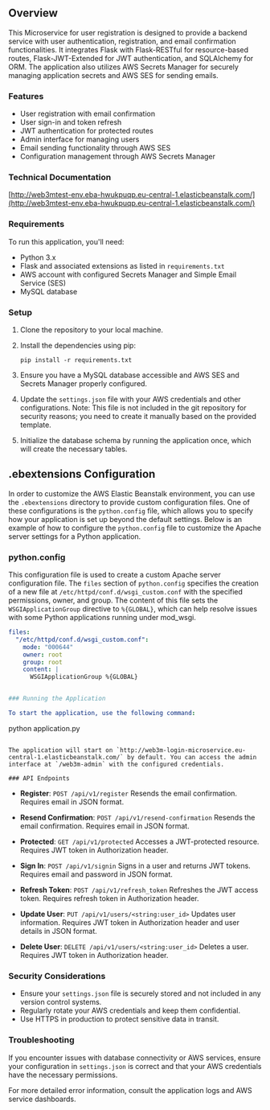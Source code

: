 
## Overview

This Microservice for user registration is designed to provide a backend service with user authentication, registration, and email confirmation functionalities. It integrates Flask with Flask-RESTful for resource-based routes, Flask-JWT-Extended for JWT authentication, and SQLAlchemy for ORM. The application also utilizes AWS Secrets Manager for securely managing application secrets and AWS SES for sending emails.

### Features

- User registration with email confirmation
- User sign-in and token refresh
- JWT authentication for protected routes
- Admin interface for managing users
- Email sending functionality through AWS SES
- Configuration management through AWS Secrets Manager

### Technical Documentation
[http://web3mtest-env.eba-hwukpuqp.eu-central-1.elasticbeanstalk.com/](http://web3mtest-env.eba-hwukpuqp.eu-central-1.elasticbeanstalk.com/)

### Requirements

To run this application, you'll need:

- Python 3.x
- Flask and associated extensions as listed in `requirements.txt`
- AWS account with configured Secrets Manager and Simple Email Service (SES)
- MySQL database

### Setup

1. Clone the repository to your local machine.
2. Install the dependencies using pip:

   ```
   pip install -r requirements.txt
   ```

3. Ensure you have a MySQL database accessible and AWS SES and Secrets Manager properly configured.
4. Update the `settings.json` file with your AWS credentials and other configurations. Note: This file is not included in the git repository for security reasons; you need to create it manually based on the provided template.
5. Initialize the database schema by running the application once, which will create the necessary tables.

## .ebextensions Configuration

In order to customize the AWS Elastic Beanstalk environment, you can use the `.ebextensions` directory to provide custom configuration files. One of these configurations is the `python.config` file, which allows you to specify how your application is set up beyond the default settings. Below is an example of how to configure the `python.config` file to customize the Apache server settings for a Python application.

### python.config

This configuration file is used to create a custom Apache server configuration file. The `files` section of `python.config` specifies the creation of a new file at `/etc/httpd/conf.d/wsgi_custom.conf` with the specified permissions, owner, and group. The content of this file sets the `WSGIApplicationGroup` directive to `%{GLOBAL}`, which can help resolve issues with some Python applications running under mod_wsgi.

```yaml
files:
  "/etc/httpd/conf.d/wsgi_custom.conf":
    mode: "000644"
    owner: root
    group: root
    content: |
      WSGIApplicationGroup %{GLOBAL}


### Running the Application

To start the application, use the following command:

   ```
   python application.py
   ```

The application will start on `http://web3m-login-microservice.eu-central-1.elasticbeanstalk.com/` by default. You can access the admin interface at `/web3m-admin` with the configured credentials.

### API Endpoints
  ```
- **Register**: `POST /api/v1/register`
  Resends the email confirmation. Requires email in JSON format.

- **Resend Confirmation**: `POST /api/v1/resend-confirmation`
  Resends the email confirmation. Requires email in JSON format.


- **Protected**: `GET /api/v1/protected`
  Accesses a JWT-protected resource. Requires JWT token in Authorization header.


- **Sign In**: `POST /api/v1/signin`
  Signs in a user and returns JWT tokens. Requires email and password in JSON format.


- **Refresh Token**: `POST /api/v1/refresh_token`
  Refreshes the JWT access token. Requires refresh token in Authorization header.


- **Update User**: `PUT /api/v1/users/<string:user_id>`
  Updates user information. Requires JWT token in Authorization header and user details in JSON format.


- **Delete User**: `DELETE /api/v1/users/<string:user_id>`
  Deletes a user. Requires JWT token in Authorization header.


### Security Considerations

- Ensure your `settings.json` file is securely stored and not included in any version control systems.
- Regularly rotate your AWS credentials and keep them confidential.
- Use HTTPS in production to protect sensitive data in transit.

### Troubleshooting

If you encounter issues with database connectivity or AWS services, ensure your configuration in `settings.json` is correct and that your AWS credentials have the necessary permissions.

For more detailed error information, consult the application logs and AWS service dashboards.
